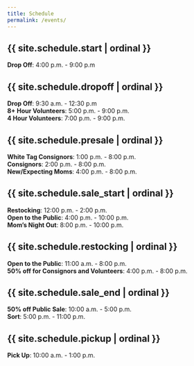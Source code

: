```yaml
---
title: Schedule
permalink: /events/
---
```


## {{ site.schedule.start | ordinal }}

**Drop Off**: 4:00 p.m. - 9:00 p.m

## {{ site.schedule.dropoff | ordinal }}

**Drop Off**: 9:30 a.m. - 12:30 p.m  
**8+ Hour Volunteers**: 5:00 p.m. - 9:00 p.m.  
**4 Hour Volunteers**: 7:00 p.m. - 9:00 p.m.

## {{ site.schedule.presale | ordinal }}

**White Tag Consignors**: 1:00 p.m. - 8:00 p.m.  
**Consignors**: 2:00 p.m. - 8:00 p.m.  
**New/Expecting Moms**: 4:00 p.m. - 8:00 p.m.

## {{ site.schedule.sale_start | ordinal }}

**Restocking**: 12:00 p.m. - 2:00 p.m.  
**Open to the Public**: 4:00 p.m. - 10:00 p.m.  
**Mom’s Night Out**: 8:00 p.m. - 10:00 p.m.

## {{ site.schedule.restocking | ordinal }}

**Open to the Public**: 11:00 a.m. - 8:00 p.m.  
**50% off for Consignors and Volunteers**: 4:00 p.m. - 8:00 p.m.

## {{ site.schedule.sale_end | ordinal }}

**50% off Public Sale**: 10:00 a.m. - 5:00 p.m.  
**Sort**: 5:00 p.m. - 11:00 p.m.

## {{ site.schedule.pickup | ordinal }}

**Pick Up**: 10:00 a.m. - 1:00 p.m.
